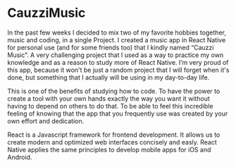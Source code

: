 # CauzziMusic

In the past few weeks I decided to mix two of my favorite hobbies together, music and coding, in a single Project. I created a music app in React Native for personal use (and for some friends too) that I kindly named “Cauzzi Music”. A very challenging project that I used as a way to practice my own knowledge and as a reason to study more of React Native. I’m very proud of this app, because it won't be just a random project that I will forget when it's done, but something that I actually will be using in my day-to-day life.

This is one of the benefits of studying how to code. To have the power to create a tool with your own hands exactly the way you want it without having to depend on others to do that. To be able to feel this incredible feeling of knowing that the app that you frequently use was created by your own effort and dedication.

React is a Javascript framework for frontend development. It allows us to create modern and optimized web interfaces concisely and easly. React Native applies the same principles to develop mobile apps for iOS and Android.

